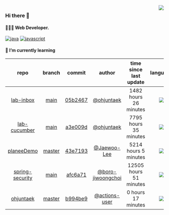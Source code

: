 <img align="right" src="https://github-readme-stats.vercel.app/api?username=ohjuntaek&show_icons=true&hide_title=true" />

### Hi there 👋

#### 🧑🏻‍💻  Web Developer. 

[![java](http://img.shields.io/badge/-java-black?style=flat-square&logo=)](#) 
[![javascript](http://img.shields.io/badge/-javascript-darkgray?style=flat-square&logo=)](#) 


<!--
**ohjuntaek/ohjuntaek** is a ✨ _special_ ✨ repository because its `README.md` (this file) appears on your GitHub profile.

Here are some ideas to get you started:

- 🔭 I’m currently working on ...
- 🌱 I’m currently learning ...
- 👯 I’m looking to collaborate on ...
- 🤔 I’m looking for help with ...
- 💬 Ask me about ...
- 📫 How to reach me: ...
- 😄 Pronouns: ...
- ⚡ Fun fact: ...
-->

#### 🌱 I’m currently learning

| repo | branch | commit | author | time since last update | language |
|:---:|:---:|:---:|:---:|:---:|:---:|
| [lab-inbox](https://github.com/ohjuntaek/lab-inbox) | [main](https://github.com/ohjuntaek/lab-inbox/tree/main) |[05b2467](https://github.com/ohjuntaek/lab-inbox/commit/05b2467bf0f10c46f4f757e5192475a292f01dc0) | [@ohjuntaek](https://github.com/ohjuntaek) |1482 hours 26 minutes | ![](https://img.shields.io/badge/language-Java-default.svg?style=flat-square)|
| [lab-cucumber](https://github.com/ohjuntaek/lab-cucumber) | [main](https://github.com/ohjuntaek/lab-cucumber/tree/main) |[a3e009d](https://github.com/ohjuntaek/lab-cucumber/commit/a3e009d05b0ef6eba94771f92367c53a9b6e9163) | [@ohjuntaek](https://github.com/ohjuntaek) |7795 hours 35 minutes | ![](https://img.shields.io/badge/language-Java-default.svg?style=flat-square)|
| [planeeDemo](https://github.com/Kyooong/planeeDemo) | [master](https://github.com/Kyooong/planeeDemo/tree/master) |[43e7193](https://github.com/Kyooong/planeeDemo/commit/43e719359ce1e550eb777f0272491d0b3b7cc9e5) | [@Jaewoo-Lee](https://github.com/Jaewoo-Lee) |5214 hours 5 minutes | ![](https://img.shields.io/badge/language-Java-default.svg?style=flat-square)|
| [spring-security](https://github.com/ohjuntaek/spring-security) | [main](https://github.com/ohjuntaek/spring-security/tree/main) |[afc6a71](https://github.com/ohjuntaek/spring-security/commit/afc6a714fd13cf3c21a63cf0d2b9502ca3833c7f) | [@boro-jiwoongchoi](https://github.com/boro-jiwoongchoi) |12505 hours 51 minutes | ![](https://img.shields.io/badge/language-Java-default.svg?style=flat-square)|
| [ohjuntaek](https://github.com/ohjuntaek/ohjuntaek) | [master](https://github.com/ohjuntaek/ohjuntaek/tree/master) |[b994be9](https://github.com/ohjuntaek/ohjuntaek/commit/b994be94d47bd5f35b305e9fbfa7b5dc80d1d895) | [@actions-user](https://github.com/actions-user) |0 hours 17 minutes | ![](https://img.shields.io/badge/language-Go-default.svg?style=flat-square)|



